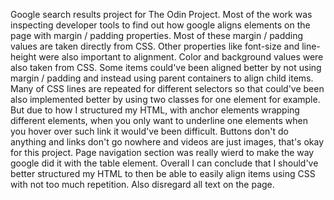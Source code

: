 Google search results project for The Odin Project. Most of the work was inspecting developer tools to find out how google aligns elements on the page with margin / padding properties. Most of these margin / padding values are taken directly from CSS. Other properties like font-size and line-height were also important to alignment. Color and background values were also taken from CSS. Some items could've been aligned better by not using margin / padding and instead using parent containers to align child items.
Many of CSS lines are repeated for different selectors so that could've been also implemented better by using two classes for one element for example. But due to how I structured my HTML, with anchor elements wrapping different elements, when you only want to underline one elements when you hover over such link it would've been difficult.
Buttons don't do anything and links don't go nowhere and videos are just images, that's okay for this project.
Page navigation section was really wierd to make the way google did it with the table element.
Overall I can conclude that I should've better structured my HTML to then be able to easily align items using CSS with not too much repetition.
Also disregard all text on the page.
